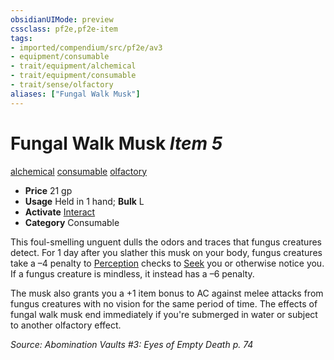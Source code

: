 ```yaml
---
obsidianUIMode: preview
cssclass: pf2e,pf2e-item
tags:
- imported/compendium/src/pf2e/av3
- equipment/consumable
- trait/equipment/alchemical
- trait/equipment/consumable
- trait/sense/olfactory
aliases: ["Fungal Walk Musk"]
---
```

# Fungal Walk Musk *Item 5*  
[alchemical](alchemical.md)  [consumable](consumable.md)  [olfactory](olfactory-b1.md)  

- **Price** 21 gp
- **Usage** Held in 1 hand; **Bulk** L
- **Activate** [Interact](interact.md)
- **Category** Consumable

This foul-smelling unguent dulls the odors and traces that fungus creatures detect. For 1 day after you slather this musk on your body, fungus creatures take a –4 penalty to [Perception](../../skills.md#Perception) checks to [Seek](seek.md) you or otherwise notice you. If a fungus creature is mindless, it instead has a –6 penalty.

The musk also grants you a +1 item bonus to AC against melee attacks from fungus creatures with no vision for the same period of time. The effects of fungal walk musk end immediately if you're submerged in water or subject to another olfactory effect.

*Source: Abomination Vaults #3: Eyes of Empty Death p. 74*